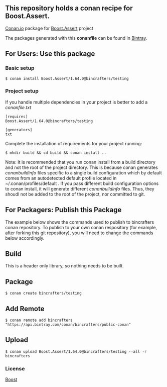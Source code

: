 ## This repository holds a conan recipe for Boost.Assert.

[Conan.io](https://conan.io) package for [Boost.Assert](https://github.com/Boostorg/Assert) project

The packages generated with this **conanfile** can be found in [Bintray](https://bintray.com/bincrafters/public-conan/Boost.Assert%3Abincrafters).

## For Users: Use this package

### Basic setup

    $ conan install Boost.Assert/1.64.0@bincrafters/testing

### Project setup

If you handle multiple dependencies in your project is better to add a *conanfile.txt*

    [requires]
    Boost.Assert/1.64.0@bincrafters/testing

    [generators]
    txt

Complete the installation of requirements for your project running:</small></span>

    $ mkdir build && cd build && conan install ..
	
Note: It is recommended that you run conan install from a build directory and not the root of the project directory.  This is because conan generates *conanbuildinfo* files specific to a single build configuration which by default comes from an autodetected default profile located in ~/.conan/profiles/default .  If you pass different build configuration options to conan install, it will generate different *conanbuildinfo* files.  Thus, they shoudl not be added to the root of the project, nor committed to git. 

## For Packagers: Publish this Package

The example below shows the commands used to publish to bincrafters conan repository. To publish to your own conan respository (for example, after forking this git repository), you will need to change the commands below accordingly. 

## Build  

This is a header only library, so nothing needs to be built.

## Package 

    $ conan create bincrafters/testing
	
## Add Remote

	$ conan remote add bincrafters "https://api.bintray.com/conan/bincrafters/public-conan"

## Upload

    $ conan upload Boost.Assert/1.64.0@bincrafters/testing --all -r bincrafters

### License
[Boost](LICENSE)
